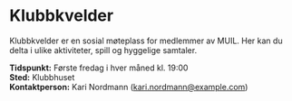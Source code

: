 # Klubbkvelder

Klubbkvelder er en sosial møteplass for medlemmer av MUIL. Her kan du delta i ulike aktiviteter, spill og hyggelige samtaler.

**Tidspunkt:** Første fredag i hver måned kl. 19:00  
**Sted:** Klubbhuset  
**Kontaktperson:** Kari Nordmann (kari.nordmann@example.com)
